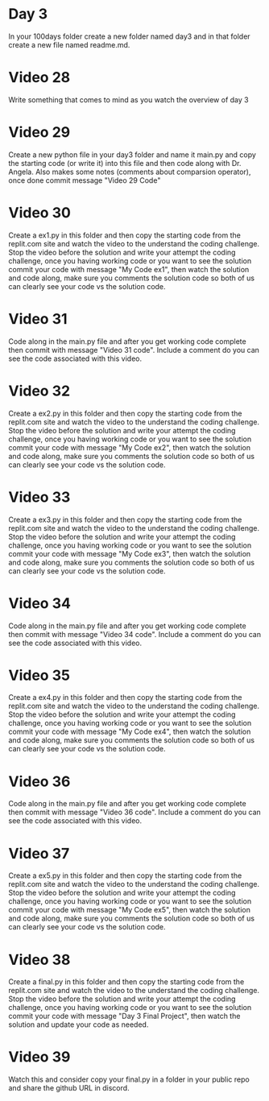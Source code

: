 # Day 3
In your 100days folder create a new folder named day3 and in that folder create a new file named readme.md.

# Video 28
Write something that comes to mind as you watch the overview of day 3

# Video 29
Create a new python file in your day3 folder and name it main.py and copy the starting code (or write it) into this file and then code along with Dr. Angela.  Also makes some notes (comments about comparsion operator), once done commit message "Video 29 Code"

# Video 30
Create a ex1.py in this folder and then copy the starting code from the replit.com site and watch the video to the understand the coding challenge. Stop the video before the solution and write your attempt the coding challenge, once you having working code or you want to see the solution commit your code with message "My Code ex1", then watch the solution and code along, make sure you comments the solution code so both of us can clearly see your code vs the solution code. 


# Video 31
Code along in the main.py file and after you get working code complete then commit with message "Video 31 code". Include a comment do you can see the code associated with this video.

# Video 32
Create a ex2.py in this folder and then copy the starting code from the replit.com site and watch the video to the understand the coding challenge. Stop the video before the solution and write your attempt the coding challenge, once you having working code or you want to see the solution commit your code with message "My Code ex2", then watch the solution and code along, make sure you comments the solution code so both of us can clearly see your code vs the solution code. 

# Video 33
Create a ex3.py in this folder and then copy the starting code from the replit.com site and watch the video to the understand the coding challenge. Stop the video before the solution and write your attempt the coding challenge, once you having working code or you want to see the solution commit your code with message "My Code ex3", then watch the solution and code along, make sure you comments the solution code so both of us can clearly see your code vs the solution code. 

# Video 34
Code along in the main.py file and after you get working code complete then commit with message "Video 34 code". Include a comment do you can see the code associated with this video.

# Video 35
Create a ex4.py in this folder and then copy the starting code from the replit.com site and watch the video to the understand the coding challenge. Stop the video before the solution and write your attempt the coding challenge, once you having working code or you want to see the solution commit your code with message "My Code ex4", then watch the solution and code along, make sure you comments the solution code so both of us can clearly see your code vs the solution code. 

# Video 36
Code along in the main.py file and after you get working code complete then commit with message "Video 36 code". Include a comment do you can see the code associated with this video.

# Video 37
Create a ex5.py in this folder and then copy the starting code from the replit.com site and watch the video to the understand the coding challenge. Stop the video before the solution and write your attempt the coding challenge, once you having working code or you want to see the solution commit your code with message "My Code ex5", then watch the solution and code along, make sure you comments the solution code so both of us can clearly see your code vs the solution code. 

# Video 38
Create a final.py in this folder and then copy the starting code from the replit.com site and watch the video to the understand the coding challenge. Stop the video before the solution and write your attempt the coding challenge, once you having working code or you want to see the solution commit your code with message "Day 3 Final Project", then watch the solution and update your code as needed.

# Video 39
Watch this and consider copy your final.py in a folder in your public repo and share the github URL in discord.  